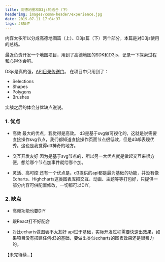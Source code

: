 ```yaml
---
title: 高德地图和D3js的结合（下）
headerimg: images/comm-header/experience.jpg
date: 2019-07-11 17:04:37
tags: JS插件
---
```

内容太多所以分成高德地图篇（上）、D3js篇（下）两个部分，本篇是对D3js使用的总结。
<!-- more -->
<!-- toc -->最近负责开发一个地图项目，用到了高德地图的SDK和D3js，记录一下探索过程和心得体会吧。

D3js是真的强，[API目录传送门](https://github.com/d3/d3/blob/master/API.md)。
在项目中只用到了：
- Selections
- Shapes
- Polygons
- Brushes

实战之后的体会分优缺点说说。

### 1. 优点

- 高效
最大的优点，我觉得是高效。
d3是基于svg做可视化的，这就是说需要直接操作svg节点，我们都知道直接操作页面节点很低效，但是d3却表现优秀。这也是我觉得d3神奇的地方。

- 交互开发友好
因为是基于svg节点的，所以另一大优点就是做起交互来很方便，想给哪个节点加事件就给哪个加。

- 灵活、高可控
还有一个优点是，d3提供的api都是最为基础的功能，并没有像Echarts、Highcharts这类图表库把交互、动画、主题等等打包好，只提供一部分内容可供配置修改，一切都可以DIY。

### 2. 缺点

- 高频功能也要DIY

- 跟React打不好配合

- 对比echarts做图表不太友好
api过于基础，实际开发过程需要快速出效果，如果项目没有搭建任何d3的基础，要做出类似echarts的图表效果还是很费力的。

【未完待续...】
